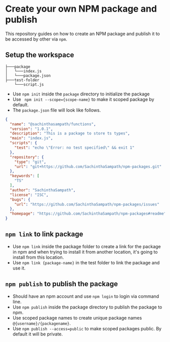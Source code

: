 # Create your own NPM package and publish
This repository guides on how to create an NPM package and publish it to be accessed by other via `npm`.

## Setup the workspace 
```files
├───package
│   └───index.js
│   └───package.json
├───test-folder
    └───script.js

```
- Use ```npm init``` inside the `package` directory to initialize the package
- Use ``` npm init --scope={scope-name}``` to make it scoped package by default. 
- The `package.json` file will look like follows.
  
```json
{
  "name": "@sachinthasampath/functions",
  "version": "1.0.1",
  "description": "This is a package to store ts types",
  "main": "index.js",
  "scripts": {
    "test": "echo \"Error: no test specified\" && exit 1"
  },
  "repository": {
    "type": "git",
    "url": "git+https://github.com/SachinthaSampath/npm-packages.git"
  },
  "keywords": [
    "TS"
  ],
  "author": "SachinthaSampath",
  "license": "ISC",
  "bugs": {
    "url": "https://github.com/SachinthaSampath/npm-packages/issues"
  },
  "homepage": "https://github.com/SachinthaSampath/npm-packages#readme"
}
```
   

##  ``` npm link ``` to link package

- Use `npm link` inside the package folder to create a link for the package in  npm and when trying to install it from another location, it's going to install from this location.
- Use `npm link {package-name}` in the test folder to link the package and use it.

## ``` npm publish ``` to publish the package
- Should have an npm account and use `npm login` to login via command line.
- Use `npm publish` inside the package directory to publish the package to npm.
- Use scoped package names to create unique package names `@{username}/{packagename}`.
- Use `npm publish --access=public` to make scoped packages public. By default it will be private.


